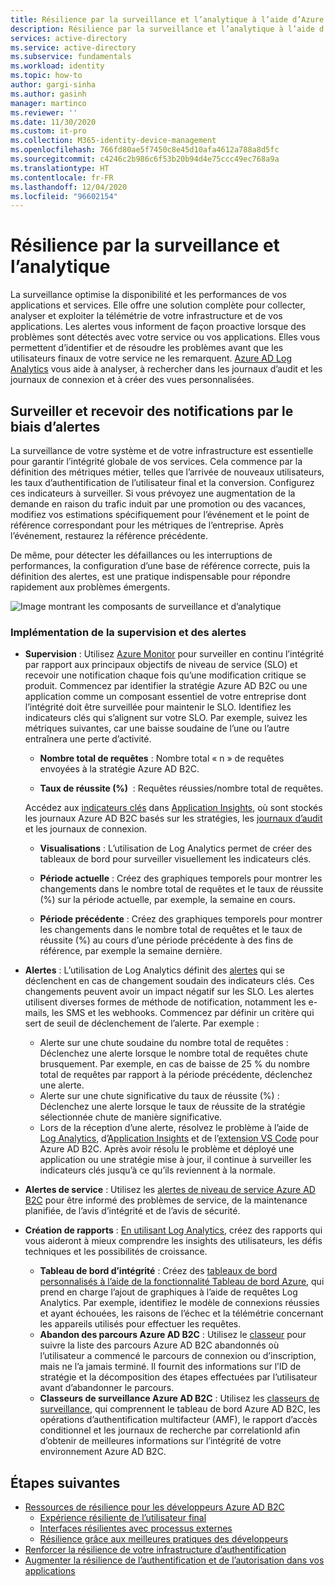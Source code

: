```yaml
---
title: Résilience par la surveillance et l’analytique à l’aide d’Azure AD B2C | Microsoft Docs
description: Résilience par la surveillance et l’analytique à l’aide d’Azure AD B2C
services: active-directory
ms.service: active-directory
ms.subservice: fundamentals
ms.workload: identity
ms.topic: how-to
author: gargi-sinha
ms.author: gasinh
manager: martinco
ms.reviewer: ''
ms.date: 11/30/2020
ms.custom: it-pro
ms.collection: M365-identity-device-management
ms.openlocfilehash: 766fd80ae5f7450c8e45d10afa4612a788a8d5fc
ms.sourcegitcommit: c4246c2b986c6f53b20b94d4e75ccc49ec768a9a
ms.translationtype: HT
ms.contentlocale: fr-FR
ms.lasthandoff: 12/04/2020
ms.locfileid: "96602154"
---
```

# <a name="resilience-through-monitoring-and-analytics"></a>Résilience par la surveillance et l’analytique

La surveillance optimise la disponibilité et les performances de vos applications et services. Elle offre une solution complète pour collecter, analyser et exploiter la télémétrie de votre infrastructure et de vos applications. Les alertes vous informent de façon proactive lorsque des problèmes sont détectés avec votre service ou vos applications. Elles vous permettent d’identifier et de résoudre les problèmes avant que les utilisateurs finaux de votre service ne les remarquent. [Azure AD Log Analytics](https://azure.microsoft.com/services/monitor/?OCID=AID2100131_SEM_6d16332c03501fc9c1f46c94726d2264:G:s&ef_id=6d16332c03501fc9c1f46c94726d2264:G:s&msclkid=6d16332c03501fc9c1f46c94726d2264#features) vous aide à analyser, à rechercher dans les journaux d’audit et les journaux de connexion et à créer des vues personnalisées.

## <a name="monitor-and-get-notified-through-alerts"></a>Surveiller et recevoir des notifications par le biais d’alertes

La surveillance de votre système et de votre infrastructure est essentielle pour garantir l’intégrité globale de vos services. Cela commence par la définition des métriques métier, telles que l’arrivée de nouveaux utilisateurs, les taux d’authentification de l’utilisateur final et la conversion. Configurez ces indicateurs à surveiller. Si vous prévoyez une augmentation de la demande en raison du trafic induit par une promotion ou des vacances, modifiez vos estimations spécifiquement pour l’événement et le point de référence correspondant pour les métriques de l’entreprise. Après l’événement, restaurez la référence précédente.

De même, pour détecter les défaillances ou les interruptions de performances, la configuration d’une base de référence correcte, puis la définition des alertes, est une pratique indispensable pour répondre rapidement aux problèmes émergents.

![Image montrant les composants de surveillance et d’analytique](media/resilience-with-monitoring-alerting/monitoring-analytics-architecture.png)

### <a name="how-to-implement-monitoring-and-alerting"></a>Implémentation de la supervision et des alertes

- **Supervision** : Utilisez [Azure Monitor](https://docs.microsoft.com/azure/active-directory-b2c/azure-monitor) pour surveiller en continu l’intégrité par rapport aux principaux objectifs de niveau de service (SLO) et recevoir une notification chaque fois qu’une modification critique se produit. Commencez par identifier la stratégie Azure AD B2C ou une application comme un composant essentiel de votre entreprise dont l’intégrité doit être surveillée pour maintenir le SLO. Identifiez les indicateurs clés qui s’alignent sur votre SLO.
Par exemple, suivez les métriques suivantes, car une baisse soudaine de l’une ou l’autre entraînera une perte d’activité.

  - **Nombre total de requêtes** : Nombre total « n » de requêtes envoyées à la stratégie Azure AD B2C.

  - **Taux de réussite (%)**  : Requêtes réussies/nombre total de requêtes.

  Accédez aux [indicateurs clés](https://docs.microsoft.com/azure/active-directory-b2c/view-audit-logs) dans [Application Insights](https://docs.microsoft.com/azure/active-directory-b2c/analytics-with-application-insights), où sont stockés les journaux Azure AD B2C basés sur les stratégies, les [journaux d’audit](https://docs.microsoft.com/azure/active-directory-b2c/analytics-with-application-insights) et les journaux de connexion.  

   - **Visualisations** : L’utilisation de Log Analytics permet de créer des tableaux de bord pour surveiller visuellement les indicateurs clés.

   - **Période actuelle** : Créez des graphiques temporels pour montrer les changements dans le nombre total de requêtes et le taux de réussite (%) sur la période actuelle, par exemple, la semaine en cours.

   - **Période précédente** : Créez des graphiques temporels pour montrer les changements dans le nombre total de requêtes et le taux de réussite (%) au cours d’une période précédente à des fins de référence, par exemple la semaine dernière.

- **Alertes** : L’utilisation de Log Analytics définit des [alertes](https://docs.microsoft.com/azure/azure-monitor/platform/alerts-log) qui se déclenchent en cas de changement soudain des indicateurs clés. Ces changements peuvent avoir un impact négatif sur les SLO. Les alertes utilisent diverses formes de méthode de notification, notamment les e-mails, les SMS et les webhooks. Commencez par définir un critère qui sert de seuil de déclenchement de l’alerte. Par exemple :
  - Alerte sur une chute soudaine du nombre total de requêtes : Déclenchez une alerte lorsque le nombre total de requêtes chute brusquement. Par exemple, en cas de baisse de 25 % du nombre total de requêtes par rapport à la période précédente, déclenchez une alerte.  
  - Alerte sur une chute significative du taux de réussite (%) : Déclenchez une alerte lorsque le taux de réussite de la stratégie sélectionnée chute de manière significative.
  - Lors de la réception d’une alerte, résolvez le problème à l’aide de [Log Analytics](https://docs.microsoft.com/azure/active-directory/reports-monitoring/howto-install-use-log-analytics-views), d’[Application Insights](https://docs.microsoft.com/azure/active-directory-b2c/troubleshoot-with-application-insights#:~:text=Setup%20Application%20Insights%201%20Go%20to%20the%20Azure,left-menu%2C%20and%20click%20on%20it.%20More%20items...%20) et de l’[extension VS Code](https://marketplace.visualstudio.com/items?itemName=AzureADB2CTools.aadb2c) pour Azure AD B2C. Après avoir résolu le problème et déployé une application ou une stratégie mise à jour, il continue à surveiller les indicateurs clés jusqu’à ce qu’ils reviennent à la normale.

- **Alertes de service** : Utilisez les [alertes de niveau de service Azure AD B2C](https://docs.microsoft.com/azure/service-health/service-health-overview) pour être informé des problèmes de service, de la maintenance planifiée, de l’avis d’intégrité et de l’avis de sécurité.

- **Création de rapports** : [En utilisant Log Analytics](https://docs.microsoft.com/azure/active-directory/reports-monitoring/howto-integrate-activity-logs-with-log-analytics), créez des rapports qui vous aideront à mieux comprendre les insights des utilisateurs, les défis techniques et les possibilités de croissance.
  - **Tableau de bord d’intégrité** : Créez des [tableaux de bord personnalisés à l’aide de la fonctionnalité Tableau de bord Azure](https://docs.microsoft.com/azure/azure-monitor/learn/tutorial-app-dashboards), qui prend en charge l’ajout de graphiques à l’aide de requêtes Log Analytics. Par exemple, identifiez le modèle de connexions réussies et ayant échouées, les raisons de l’échec et la télémétrie concernant les appareils utilisés pour effectuer les requêtes.
  - **Abandon des parcours Azure AD B2C** : Utilisez le [classeur](https://github.com/azure-ad-b2c/siem#list-of-abandon-journeys) pour suivre la liste des parcours Azure AD B2C abandonnés où l’utilisateur a commencé le parcours de connexion ou d’inscription, mais ne l’a jamais terminé. Il fournit des informations sur l’ID de stratégie et la décomposition des étapes effectuées par l’utilisateur avant d’abandonner le parcours.
  - **Classeurs de surveillance Azure AD B2C** : Utilisez les [classeurs de surveillance](https://github.com/azure-ad-b2c/siem), qui comprennent le tableau de bord Azure AD B2C, les opérations d’authentification multifacteur (AMF), le rapport d’accès conditionnel et les journaux de recherche par correlationId afin d’obtenir de meilleures informations sur l’intégrité de votre environnement Azure AD B2C.
  
## <a name="next-steps"></a>Étapes suivantes

- [Ressources de résilience pour les développeurs Azure AD B2C](resilience-b2c.md)
  - [Expérience résiliente de l’utilisateur final](resilient-end-user-experience.md)
  - [Interfaces résilientes avec processus externes](resilient-external-processes.md)
  - [Résilience grâce aux meilleures pratiques des développeurs](resilience-b2c-developer-best-practices.md)
- [Renforcer la résilience de votre infrastructure d’authentification](resilience-in-infrastructure.md)
- [Augmenter la résilience de l’authentification et de l’autorisation dans vos applications](resilience-app-development-overview.md)

